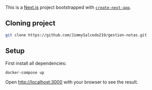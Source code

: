 This is a [Next.js](https://nextjs.org/) project bootstrapped with [`create-next-app`](https://github.com/vercel/next.js/tree/canary/packages/create-next-app).

## Cloning project
```bash
git clone https://github.com/JimmySalcedo219/gestion-notas.git
```

## Setup

First install all dependencies:
```bash
docker-compose up
```

Open [http://localhost:3000](http://localhost:3000) with your browser to see the result.